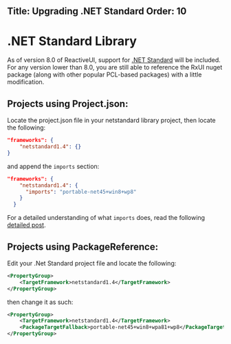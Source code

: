 Title: Upgrading .NET Standard
Order: 10
---


# .NET Standard Library

As of version 8.0 of ReactiveUI, support for [.NET Standard](https://docs.microsoft.com/en-us/dotnet/standard/net-standard) will be included. For any version lower than 8.0, you are still able to reference the RxUI nuget package (along with other popular PCL-based packages) with a little modification.

## Projects using Project.json:

Locate the project.json file in your netstandard library project, then locate the following:

```json
"frameworks": {
    "netstandard1.4": {}
}
```

and append the `imports` section:

```json
"frameworks": {
    "netstandard1.4": {
      "imports": "portable-net45+win8+wp8"
    }
  }
```

For a detailed understanding of what `imports` does, read the following [detailed post](https://msdn.microsoft.com/en-us/library/system.windows.input.icommand.aspx).

## Projects using PackageReference:

Edit your .Net Standard project file and locate the following:

```xml
<PropertyGroup>
	<TargetFramework>netstandard1.4</TargetFramework>
</PropertyGroup>
```

  then change it as such:

```xml
<PropertyGroup>
	<TargetFramework>netstandard1.4</TargetFramework>
	<PackageTargetFallback>portable-net45+win8+wpa81+wp8</PackageTargetFallback>
</PropertyGroup>
```
